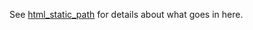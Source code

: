 See [html_static_path](https://www.sphinx-doc.org/en/master/usage/configuration.html?highlight=static#confval-html_static_path) for details about what goes in here.

